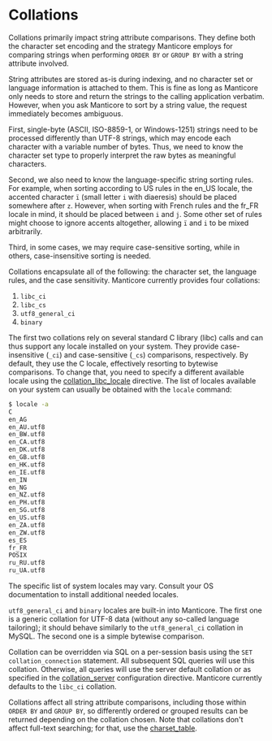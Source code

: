 # Collations

Collations primarily impact string attribute comparisons. They define both the character set encoding and the strategy Manticore employs for comparing strings when performing `ORDER BY` or `GROUP BY` with a string attribute involved.

String attributes are stored as-is during indexing, and no character set or language information is attached to them. This is fine as long as Manticore only needs to store and return the strings to the calling application verbatim. However, when you ask Manticore to sort by a string value, the request immediately becomes ambiguous.

First, single-byte (ASCII, ISO-8859-1, or Windows-1251) strings need to be processed differently than UTF-8 strings, which may encode each character with a variable number of bytes. Thus, we need to know the character set type to properly interpret the raw bytes as meaningful characters.

Second, we also need to know the language-specific string sorting rules. For example, when sorting according to US rules in the en_US locale, the accented character `ï` (small letter `i` with diaeresis) should be placed somewhere after `z`. However, when sorting with French rules and the fr_FR locale in mind, it should be placed between `i` and `j`. Some other set of rules might choose to ignore accents altogether, allowing `ï` and `i` to be mixed arbitrarily.

Third, in some cases, we may require case-sensitive sorting, while in others, case-insensitive sorting is needed.

Collations encapsulate all of the following: the character set, the language rules, and the case sensitivity. Manticore currently provides four collations:

1. `libc_ci`
2. `libc_cs`
3. `utf8_general_ci`
4. `binary`

The first two collations rely on several standard C library (libc) calls and can thus support any locale installed on your system. They provide case-insensitive (`_ci`) and case-sensitive (`_cs`) comparisons, respectively. By default, they use the C locale, effectively resorting to bytewise comparisons. To change that, you need to specify a different available locale using the [collation_libc_locale](../Server_settings/Searchd.md#collation_libc_locale) directive. The list of locales available on your system can usually be obtained with the `locale` command:

```bash
$ locale -a
C
en_AG
en_AU.utf8
en_BW.utf8
en_CA.utf8
en_DK.utf8
en_GB.utf8
en_HK.utf8
en_IE.utf8
en_IN
en_NG
en_NZ.utf8
en_PH.utf8
en_SG.utf8
en_US.utf8
en_ZA.utf8
en_ZW.utf8
es_ES
fr_FR
POSIX
ru_RU.utf8
ru_UA.utf8
```

The specific list of system locales may vary. Consult your OS documentation to install additional needed locales.

`utf8_general_ci` and `binary` locales are built-in into Manticore. The first one is a generic collation for UTF-8 data (without any so-called language tailoring); it should behave similarly to the `utf8_general_ci` collation in MySQL. The second one is a simple bytewise comparison.

Collation can be overridden via SQL on a per-session basis using the `SET collation_connection` statement. All subsequent SQL queries will use this collation. Otherwise, all queries will use the server default collation or as specified in the [collation_server](../Server_settings/Searchd.md#collation_server) configuration directive. Manticore currently defaults to the `libc_ci` collation.

Collations affect all string attribute comparisons, including those within `ORDER BY` and `GROUP BY`, so differently ordered or grouped results can be returned depending on the collation chosen. Note that collations don't affect full-text searching; for that, use the [charset_table](../Creating_a_table/NLP_and_tokenization/Low-level_tokenization.md#charset_table).

<!-- proofread -->